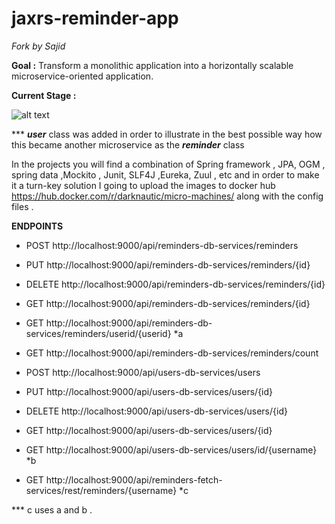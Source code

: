 # jaxrs-reminder-app
_Fork by Sajid_

__Goal :__
   Transform a monolithic application into a horizontally scalable microservice-oriented application.



__Current Stage :__


![alt text](https://docs.google.com/drawings/d/e/2PACX-1vTHsD495ma1D0OgdzN7dZ_J5ugf804SF7MTyzPe5772rwvmjRva_A-3HFqiKf29NzFtwMbiek8JxKJL/pub?w=1440&h=1080 "ReminderApp Arch")

*** **_user_** class was added in order to illustrate in the best possible way how this became another microservice as the **_reminder_** class 

In the projects you will find a combination of Spring framework , JPA, OGM , spring data ,Mockito , Junit,  SLF4J ,Eureka, Zuul , etc  and in order to make it a turn-key solution I going to upload the images to docker hub https://hub.docker.com/r/darknautic/micro-machines/ along with the config files .

__ENDPOINTS__

+ POST  	http://localhost:9000/api/reminders-db-services/reminders
+ PUT   	http://localhost:9000/api/reminders-db-services/reminders/{id}
+ DELETE	http://localhost:9000/api/reminders-db-services/reminders/{id}
+ GET		http://localhost:9000/api/reminders-db-services/reminders/{id}
+ GET		http://localhost:9000/api/reminders-db-services/reminders/userid/{userid} *a
+ GET		http://localhost:9000/api/reminders-db-services/reminders/count

+ POST	   http://localhost:9000/api/users-db-services/users
+ PUT		http://localhost:9000/api/users-db-services/users/{id}
+ DELETE	http://localhost:9000/api/users-db-services/users/{id}
+ GET		http://localhost:9000/api/users-db-services/users/{id}
+ GET		http://localhost:9000/api/users-db-services/users/id/{username}   *b


+ GET		http://localhost:9000/api/reminders-fetch-services/rest/reminders/{username} *c


*** c uses a and b  .
